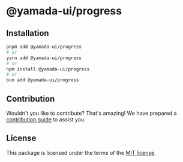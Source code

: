# @yamada-ui/progress

## Installation

```sh
pnpm add @yamada-ui/progress
# or
yarn add @yamada-ui/progress
# or
npm install @yamada-ui/progress
# or
bun add @yamada-ui/progress
```

## Contribution

Wouldn't you like to contribute? That's amazing! We have prepared a [contribution guide](https://github.com/yamada-ui/yamada-ui/blob/main/CONTRIBUTING.md) to assist you.

## License

This package is licensed under the terms of the
[MIT license](https://github.com/yamada-ui/yamada-ui/blob/main/LICENSE).
